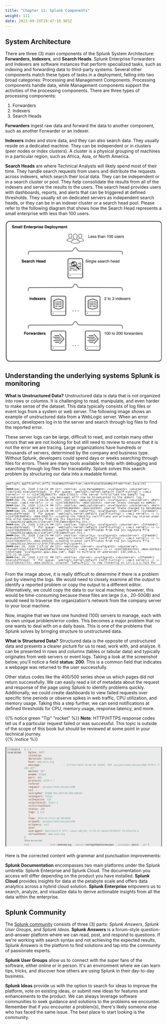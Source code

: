 ```yaml
---
title: "Chapter 11: Splunk Components"
weight: 111
date: 2023-09-29T19:47:18.965Z
---
```


## System Architecture

There are three (3) main components of the Splunk System Architecture: **Forwarders**, **Indexers**, and **Search Heads**. Splunk Enterprise Forwarders and Indexers are software instances that perform specialized tasks, such as indexing and forwarding data to third-party systems. Several other components match these types of tasks in a deployment, falling into two broad categories: Processing and Management Components. Processing components handle data, while Management components support the activities of the processing components. There are three types of processing components:

1. Forwarders
2. Indexers
3. Search Heads

**Forwarders** ingest raw data and forward the data to another component, such as another Forwarder or an indexer.

**Indexers** index and store data, and they can also search data. They usually reside on a dedicated machine. They can be independent or in clusters (peer nodes or index clusters). A cluster is a physical grouping of machines in a particular region, such as Africa, Asia, or North America.

**Search Heads** are where Technical Analysts will likely spend most of their time. They handle search requests from users and distribute the requests across indexers, which search their local data. They can be independent or in a search cluster or pool. They help consolidate the results from all of the indexers and serve the results to the users. The search head provides users with dashboards, reports, and alerts that can be triggered at defined thresholds. They usually sit on dedicated servers as independent search heads, or they can be in an indexer cluster or a search head pool. Please refer to the following diagram that shows how the Search Head represents a small enterprise with less than 100 users.

![Splunk Search Head](../imgs/splunk-sh.png "Splunk Search Head Architecture with less than 100 users")

## Understanding the underlying systems Splunk is monitoring

**What is Unstructured Data?** Unstructured data is data that is not organized into rows or columns. It is challenging to read, manipulate, and even harder to make sense of the dataset. This data typically consists of log files or event logs from a system or web server. The following image shows an example of unstructured data from a WebLogic server. When an error occurs, developers log in to the server and search through log files to find the reported error. 

These server logs can be large, difficult to read, and contain many other errors that we are not looking for but still need to review to ensure that it is not the error we are tracing. Large organizations have hundreds or thousands of servers, determined by the company and business type. Without Splunk, developers could spend days or weeks searching through files for errors. There are many tools available to help with debugging and searching through log files for traceability. Splunk solves this search problem by structuring our data into a readable format.

![Splunk Unstructured Data](../imgs/unstructured-data.png "How Unstructured Data Looks Without Using Splunk")

From the image above, it is really difficult to determine if there is a problem just by viewing the logs. We would need to closely examine all the output to identify a reported problem or copy the output to a different editor. Alternatively, we could copy the data to our local machine; however, this would be time-consuming because these files are large (i.e., 20-50GB) and would need to traverse the organization's network from the company server to your local machine. 

Now, imagine that we have one hundred (100) servers to manage, each with its own unique problem/error codes. This becomes a major problem that no one wants to deal with on a daily basis. This is one of the problems that Splunk solves by bringing structure to unstructured data.

**What is Structured Data?** Structured data is the opposite of unstructured data and presents a clearer picture for us to read, work with, and analyze. It can be presented in rows and columns (tables or tabular data) and typically originates from web servers or event logs. Taking a look at the screenshot below, you'll notice a field **status: 200**. This is a common field that indicates a webpage was returned to the user successfully. 

Other status codes like the 400/500 series show us which pages did not return successfully. We can easily read a lot of metadata about the request and response of the page using Splunk to identify problems quickly. Additionally, we could create dashboards to view failed requests over specific time periods or observe spikes in web traffic, CPU utilization, and memory usage. Taking this a step further, we can send notifications at defined thresholds for CPU, memory usage, response latency, and more.

{{% notice green "Tip" "rocket" %}}
**Note**: HTTP/HTTPS response codes tell us if a particular request failed or was successful. This topic is outside of the scope of this book but should be reviewed at some point in your technical journey.   
{{% /notice %}}

![Splunk Structured Data](../imgs/structured-data.png "How tabluar data is viewed in Splunk") 

Here is the corrected content with grammar and punctuation improvements:

**Splunk Documentation** encompasses two main platforms under the Splunk umbrella: Splunk Enterprise and Splunk Cloud. The documentation you access will differ depending on the product you have installed. **Splunk Cloud** provides insights for data at the petabyte scale and offers data analytics across a hybrid cloud solution. **Splunk Enterprise** empowers us to search, analyze, and visualize data to derive actionable insights from all the data within the enterprise.

## Splunk Community

The [Splunk community](https://www.splunk.com/en_us/community.html) consists of three (3) parts: *Splunk Answers*, *Splunk User Groups*, and *Splunk Ideas*. **Splunk Answers** is a forum-style question-and-answer platform where we can read, post, and respond to questions. If we're working with search syntax and not achieving the expected results, Splunk Answers is the platform to find solutions and tap into the community of passionate experts.

**Splunk User Groups** allow us to connect with the super fans of the software, either online or in person. It's an environment where we can learn tips, tricks, and discover how others are using Splunk in their day-to-day business.

**Splunk Ideas** provide us with the option to search for ideas to improve the platform, vote on existing ideas, or submit new ideas for features and enhancements to the product. We can always leverage software communities to seek guidance and solutions to the problems we encounter. Remember that if you encounter a problem(s), there's likely someone else who has faced the same issue. The best place to start looking is the community.

